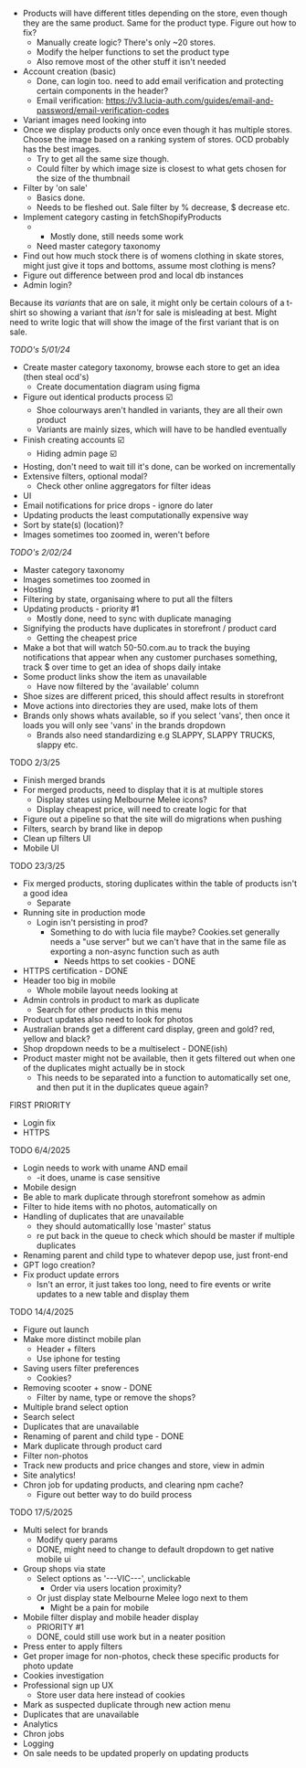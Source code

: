 - Products will have different titles depending on the store, even though they are the same product. Same for the product type. Figure out how to fix?
	- Manually create logic? There's only ~20 stores. 
	- Modify the helper functions to set the product type
	- Also remove most of the other stuff it isn't needed
- Account creation (basic)
	- Done, can login too. need to add email verification and protecting certain components in the header?
	- Email verification: https://v3.lucia-auth.com/guides/email-and-password/email-verification-codes
- Variant images need looking into
- Once we display products only once even though it has multiple stores. Choose the image based on a ranking system of stores. OCD probably has the best images.
	- Try to get all the same size though.
	- Could filter by which image size is closest to what gets chosen for the size of the thumbnail
- Filter by 'on sale'
	- Basics done.
	- Needs to be fleshed out.  Sale filter by % decrease, $ decrease etc.
- Implement category casting in fetchShopifyProducts
	- - Mostly done, still needs some work
	- Need master category taxonomy
- Find out how much stock there is of womens clothing in skate stores, might just give it tops and bottoms, assume most clothing is mens?
- Figure out difference between prod and local db instances
- Admin login?


Because its *variants* that are on sale, it might only be certain colours of a t-shirt so showing a variant that *isn't* for sale is misleading at best. Might need to write logic that will show the image of the first variant that is on sale.


*TODO's 5/01/24*
- Create master category taxonomy, browse each store to get an idea (then steal ocd's)
	- Create documentation diagram using figma
- Figure out identical products process ☑️
	- Shoe colourways aren't handled in variants, they are all their own product
	- Variants are mainly sizes, which will have to be handled eventually
- Finish creating accounts ☑️
	- Hiding admin page ☑️
- Hosting, don't need to wait till it's done, can be worked on incrementally
- Extensive filters, optional modal?
	- Check other online aggregators for filter ideas
- UI
- Email notifications for price drops - ignore do later
- Updating products the least computationally expensive way
- Sort by state(s) (location)?
- Images sometimes too zoomed in, weren't before

*TODO's 2/02/24*
- Master category taxonomy
- Images sometimes too zoomed in
- Hosting
- Filtering by state, organisaing where to put all the filters
- Updating products - priority #1
	- Mostly done, need to sync with duplicate managing
- Signifying the products have duplicates in storefront / product card
	- Getting the cheapest price
- Make a bot that will watch 50-50.com.au to track the buying notifications that appear when any customer purchases something, track $ over time to get an idea of shops daily intake
- Some product links show the item as unavailable
	- Have now filtered by the 'available' column
- Shoe sizes are different priced, this should affect results in storefront
- Move actions into directories they are used, make lots of them
- Brands only shows whats available, so if you select 'vans', then once it loads you will only see 'vans' in the brands dropdown
	- Brands also need standardizing e.g SLAPPY, SLAPPY TRUCKS, slappy etc.

TODO 2/3/25
- Finish merged brands
- For merged products, need to display that it is at multiple stores
	- Display states using Melbourne Melee icons?
	- Display cheapest price, will need to create logic for that
- Figure out a pipeline so that the site will do migrations when pushing
- Filters, search by brand like in depop
- Clean up filters UI
- Mobile UI

TODO 23/3/25
- Fix merged products, storing duplicates within the table of products isn't a good idea
	- Separate
- Running site in production mode
	- Login isn't persisting in prod?
		- Something to do with lucia file maybe? Cookies.set generally needs a "use server" but we can't have that in the same file as exporting a non-async function such as auth
			- Needs https to set cookies - DONE
- HTTPS certification - DONE
- Header too big in mobile
	- Whole mobile layout needs looking at
- Admin controls in product to mark as duplicate
	- Search for other products in this menu
- Product updates also need to look for photos
- Australian brands get a different card display, green and gold? red, yellow and black?
- Shop dropdown needs to be a multiselect - DONE(ish)
- Product master might not be available, then it gets filtered out when one of the duplicates might actually be in stock
	- This needs to be separated into a function to automatically set one, and then put it in the duplicates queue again?

FIRST PRIORITY
- Login fix
- HTTPS

TODO 6/4/2025
- Login needs to work with uname AND email
	- -it does, uname is case sensitive
- Mobile design
- Be able to mark duplicate through storefront somehow as admin
- Filter to hide items with no photos, automatically on
- Handling of duplicates that are unavailable
	- they should automaticallly lose 'master' status
	- re put back in the queue to check which should be master if multiple duplicates
- Renaming parent and child type to whatever depop use, just front-end
- GPT logo creation?
- Fix product update errors
	- Isn't an error, it just takes too long, need to fire events or write updates to a new table and display them

TODO 14/4/2025
- Figure out launch
- Make more distinct mobile plan
	- Header + filters
	- Use iphone for testing
- Saving users filter preferences
	- Cookies?
- Removing scooter + snow - DONE
	- Filter by name, type or remove the shops?
- Multiple brand select option
- Search select
- Duplicates that are unavailable
- Renaming of parent and child type - DONE
- Mark duplicate through product card
- Filter non-photos
- Track new products and price changes and store, view in admin
- Site analytics!
- Chron job for updating products, and clearing npm cache?
	- Figure out better way to do build process

TODO 17/5/2025
- Multi select for brands
	- Modify query params
	- DONE, might need to change to default dropdown to get native mobile ui
- Group shops via state
	- Select options as '---VIC---', unclickable
		- Order via users location proximity?
	- Or just display state Melbourne Melee logo next to them
		- Might be a pain for mobile
- Mobile filter display and mobile header display
	- PRIORITY #1
	- DONE, could still use work but in a neater position
- Press enter to apply filters
- Get proper image for non-photos, check these specific products for photo update
- Cookies investigation
- Professional sign up UX
	- Store user data here instead of cookies
- Mark as suspected duplicate through new action menu
- Duplicates that are unavailable
- Analytics
- Chron jobs
- Logging
- On sale needs to be updated properly on updating products